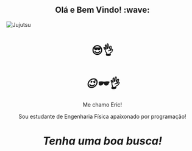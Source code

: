 <h2 align='center'> Olá e Bem Vindo! :wave:</h2>

![Jujutsu](https://user-images.githubusercontent.com/81690594/130728558-8c53847e-77da-4d56-a743-e336d684bc5b.gif)

<h1 align='center'>😎👌</h1>
<h1 align='center'><i>😉🕶️👌</i></h1>
<p align='center'>
Me chamo Eric!
</p>
<p align='center'>Sou estudante de Engenharia Física apaixonado por programação!</p>
<h1 align='center'><i>Tenha uma boa busca!</i></h1>
